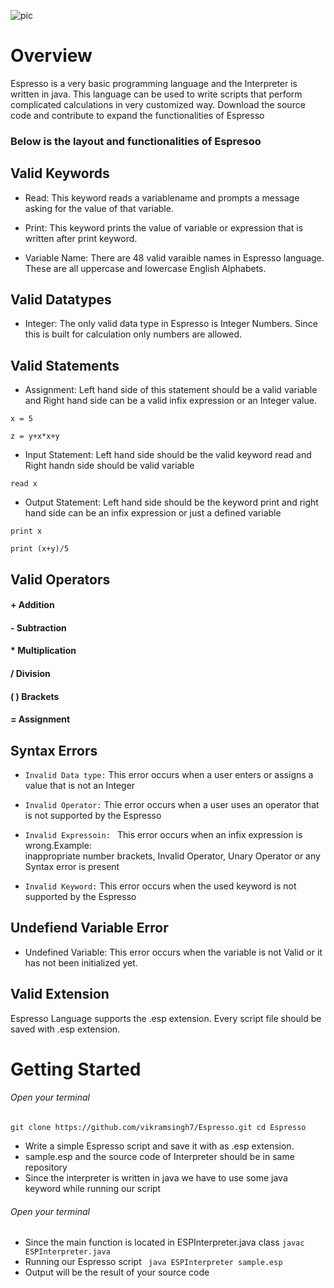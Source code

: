 ![pic](https://user-images.githubusercontent.com/26244906/32988809-a79ac09a-ccc0-11e7-8458-d7d337c731d7.png)






# Overview 
Espresso is a very basic programming language and the Interpreter is written in java. This language can be used to write scripts that perform complicated calculations in very customized way.
Download the source code and contribute to expand the functionalities of Espresso

### Below is the layout and functionalities of Espresoo
## Valid Keywords
- Read: This keyword reads a variablename and prompts a message asking for the value of 
that variable.
  
- Print: This keyword prints the value of variable or expression that is written after 
print keyword.

- Variable Name: There are 48 valid varaible names in Espresso language. These are all 
uppercase and lowercase English Alphabets.

## Valid Datatypes
- Integer: The only valid data type in Espresso is Integer Numbers. Since this is built
for calculation only numbers are allowed.

## Valid Statements
- Assignment: Left hand side of this statement should be a valid variable and Right hand
side can be a valid infix expression or an Integer value.

```
x = 5
```
```
z = y+x*x+y
```
- Input Statement: Left hand side should be the valid keyword read and Right handn side
should be valid variable
```
read x
```
- Output Statement: Left hand side should be the keyword print and right hand side can be 
an infix expression or just a defined variable

```
print x
```
```
print (x+y)/5
```


## Valid Operators
#### +   Addition
#### -   Subtraction
#### *   Multiplication
#### /   Division
#### ( ) Brackets
#### =   Assignment

## Syntax Errors
- ```Invalid Data type:``` This error occurs when a user enters or assigns a value that is
not an Integer
- ```Invalid Operator:``` Thie error occurs when a user uses an operator that is not supported
by the Espresso

- `Invalid Expressoin: ` This error occurs when an infix expression is wrong.Example:  
inappropriate number brackets, Invalid Operator, Unary Operator or any Syntax error is 
present

- `Invalid Keyword:` This error occurs when the used keyword is not supported by the Espresso

## Undefiend Variable Error
- Undefined Variable: This error occurs when the variable is not Valid or it has not 
been initialized yet.

## Valid Extension
Espresso Language supports the .esp extension. Every script file should be saved with .esp extension.


# Getting Started

###### Open your terminal
`git clone https://github.com/vikramsingh7/Espresso.git
 cd Espresso`
 
 

 - Write a simple Espresso script and save it with as .esp extension.
 - sample.esp and the source code of Interpreter should be in same repository
 - Since the interpreter is written in java we have to use some java keyword while running our script

###### Open your terminal
- Since the main function is located in ESPInterpreter.java class
` javac ESPInterpreter.java `
- Running our Espresso script 
 ` java ESPInterpreter sample.esp` 
- Output will be the result of your source code 




